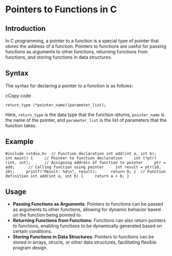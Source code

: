 # Pointers to Functions in C

## Introduction

In C programming, a pointer to a function is a special type of pointer that stores the address of a function. Pointers to functions are useful for passing functions as arguments to other functions, returning functions from functions, and storing functions in data structures.

## Syntax

The syntax for declaring a pointer to a function is as follows:

cCopy code

`return_type (*pointer_name)(parameter_list);`

Here, `return_type` is the data type that the function returns, `pointer_name` is the name of the pointer, and `parameter_list` is the list of parameters that the function takes.

## Example

`#include <stdio.h>  // Function declaration int add(int a, int b);  int main() {     // Pointer to function declaration     int (*ptr)(int, int);      // Assigning address of function to pointer     ptr = add;      // Calling function using pointer     int result = ptr(10, 20);     printf("Result: %d\n", result);      return 0; }  // Function definition int add(int a, int b) {     return a + b; }`

## Usage

- **Passing Functions as Arguments**: Pointers to functions can be passed as arguments to other functions, allowing for dynamic behavior based on the function being pointed to.
- **Returning Functions from Functions**: Functions can also return pointers to functions, enabling functions to be dynamically generated based on certain conditions.
- **Storing Functions in Data Structures**: Pointers to functions can be stored in arrays, structs, or other data structures, facilitating flexible program design.